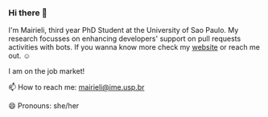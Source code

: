 ### Hi there 👋

I'm Mairieli, third year PhD Student at the University of Sao Paulo. My research focusses on enhancing developers' support on pull requests activities with
bots. If you wanna know more check my [website](http://mairieli.github.io/) or reach me out. :relaxed:

I am on the job market!

📫 How to reach me: mairieli@ime.usp.br

😄 Pronouns: she/her
